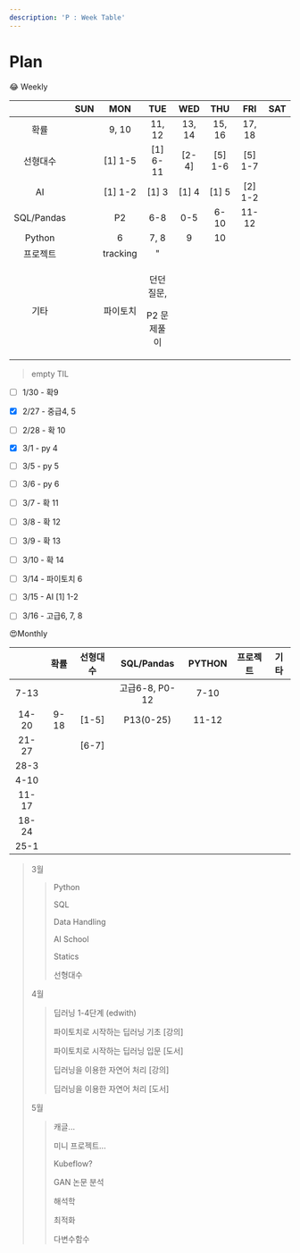 ```yaml
---
description: 'P : Week Table'
---
```


# Plan

😂 Weekly

<table>
  <thead>
    <tr>
      <th style="text-align:center"></th>
      <th style="text-align:center">SUN</th>
      <th style="text-align:center">MON</th>
      <th style="text-align:center">TUE</th>
      <th style="text-align:center">WED</th>
      <th style="text-align:center">THU</th>
      <th style="text-align:center">FRI</th>
      <th style="text-align:center">SAT</th>
    </tr>
  </thead>
  <tbody>
    <tr>
      <td style="text-align:center">&#xD655;&#xB960;</td>
      <td style="text-align:center"></td>
      <td style="text-align:center">9, 10</td>
      <td style="text-align:center">11, 12</td>
      <td style="text-align:center">13, 14</td>
      <td style="text-align:center">15, 16</td>
      <td style="text-align:center">17, 18</td>
      <td style="text-align:center"></td>
    </tr>
    <tr>
      <td style="text-align:center">&#xC120;&#xD615;&#xB300;&#xC218;</td>
      <td style="text-align:center"></td>
      <td style="text-align:center">[1] 1-5</td>
      <td style="text-align:center">[1] 6-11</td>
      <td style="text-align:center">[2-4]</td>
      <td style="text-align:center">[5] 1-6</td>
      <td style="text-align:center">[5] 1-7</td>
      <td style="text-align:center"></td>
    </tr>
    <tr>
      <td style="text-align:center">AI</td>
      <td style="text-align:center"></td>
      <td style="text-align:center">[1] 1-2</td>
      <td style="text-align:center">[1] 3</td>
      <td style="text-align:center">[1] 4</td>
      <td style="text-align:center">[1] 5</td>
      <td style="text-align:center">[2] 1-2</td>
      <td style="text-align:center"></td>
    </tr>
    <tr>
      <td style="text-align:center">SQL/Pandas</td>
      <td style="text-align:center"></td>
      <td style="text-align:center">P2</td>
      <td style="text-align:center">6-8</td>
      <td style="text-align:center">0-5</td>
      <td style="text-align:center">6-10</td>
      <td style="text-align:center">11-12</td>
      <td style="text-align:center"></td>
    </tr>
    <tr>
      <td style="text-align:center">Python</td>
      <td style="text-align:center"></td>
      <td style="text-align:center">6</td>
      <td style="text-align:center">7, 8</td>
      <td style="text-align:center">9</td>
      <td style="text-align:center">10</td>
      <td style="text-align:center"></td>
      <td style="text-align:center"></td>
    </tr>
    <tr>
      <td style="text-align:center">&#xD504;&#xB85C;&#xC81D;&#xD2B8;</td>
      <td style="text-align:center"></td>
      <td style="text-align:center">tracking</td>
      <td style="text-align:center">&quot;</td>
      <td style="text-align:center"></td>
      <td style="text-align:center"></td>
      <td style="text-align:center"></td>
      <td style="text-align:center"></td>
    </tr>
    <tr>
      <td style="text-align:center">&#xAE30;&#xD0C0;</td>
      <td style="text-align:center"></td>
      <td style="text-align:center">&#xD30C;&#xC774;&#xD1A0;&#xCE58;</td>
      <td style="text-align:center">
        <p>&#xB358;&#xB358; &#xC9C8;&#xBB38;,</p>
        <p>P2 &#xBB38;&#xC81C;&#xD480;&#xC774;</p>
      </td>
      <td style="text-align:center"></td>
      <td style="text-align:center"></td>
      <td style="text-align:center"></td>
      <td style="text-align:center"></td>
    </tr>
  </tbody>
</table>

> empty TIL

* [ ] 1/30 - 확9
* [x] 2/27 - 중급4, 5
* [ ] 2/28 - 확 10
* [x] 3/1 - py 4
* [ ] 3/5 - py 5
* [ ] 3/6 - py 6
* [ ] 3/7 - 확 11
* [ ] 3/8 - 확 12 
* [ ] 3/9 - 확 13
* [ ] 3/10 - 확 14
* [ ] 3/14 - 파이토치 6
* [ ] 3/15 - AI \[1\] 1-2
* [ ] 3/16 - 고급6, 7, 8



😍Monthly

|  | 확률 | 선형대수 | SQL/Pandas | PYTHON | 프로젝트 | 기타 |
| :---: | :---: | :---: | :---: | :---: | :---: | :---: |
| 7-13 |  |  | 고급6-8, P0-12 | 7-10 |  |  |
| 14-20 | 9-18 | \[1-5\] | P13\(0-25\) | 11-12 |  |  |
| 21-27 |  | \[6-7\] |  |  |  |  |
| 28-3 |  |  |  |  |  |  |
| 4-10 |  |  |  |  |  |  |
| 11-17 |  |  |  |  |  |  |
| 18-24 |  |  |  |  |  |  |
| 25-1 |  |  |  |  |  |  |

> 3월
>
> > Python
> >
> > SQL
> >
> > Data Handling
> >
> > AI School 
> >
> > Statics
> >
> > 선형대수
>
> 4월
>
> > 딥러닝 1-4단계 \(edwith\)
> >
> > 파이토치로 시작하는 딥러닝 기초 \[강의\]
> >
> > 파이토치로 시작하는 딥러닝 입문 \[도서\]
> >
> > 딥러닝을 이용한 자연어 처리 \[강의\]
> >
> > 딥러닝을 이용한 자연어 처리 \[도서\]
>
> 5월
>
> > 캐글...
> >
> > 미니 프로젝트...
> >
> > Kubeflow?
> >
> > GAN 논문 분석
> >
> > 해석학
> >
> > 최적화
> >
> > 다변수함수

